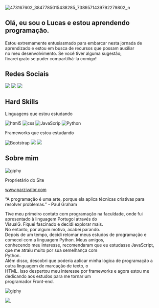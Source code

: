  


![473167602_3847785015438285_7389571439792279802_n](https://github.com/user-attachments/assets/fef12489-bf02-44c7-bcf9-888b3cbb5828)




Olá, eu sou o Lucas e estou aprendendo programação.
---------------------------------------------------

####   
Estou extremamente entusiasmado para embarcar nesta jornada de  
aprendizado e estou em busca de recursos que possam auxiliar  
no meu desenvolvimento. Se você tiver alguma sugestão,  
ficarei grato se puder compartilhá-la comigo!  

  

Redes Sociais
-------------

[![](https://img.shields.io/badge/-Instagram-%23E4405F?style=for-the-badge&logo=instagram&logoColor=white)](https://www.instagram.com/lucas_mdcv/) [![](https://img.shields.io/badge/-Gmail-%23333?style=for-the-badge&logo=gmail&logoColor=white)](mailto:lucasmendesdacvieira@gmail.com) [![](https://img.shields.io/badge/-LinkedIn-%230077B5?style=for-the-badge&logo=linkedin&logoColor=white)](https://www.linkedin.com/in/lucas-mendes-631691232/)

  

Hard Skills
-----------

Linguagens que estou estudando


![html5](https://img.shields.io/badge/HTML5-1E90FF?style=for-the-badge&logo=html5&logoColor=white) ![css](https://img.shields.io/badge/CSS-D2691E?&style=for-the-badge&logo=css3&logoColor=white) ![JavaScrip](https://img.shields.io/badge/JavaScript-FFD700?style=for-the-badge&logo=javascript&logoColor=black) ![Python](https://img.shields.io/badge/python-blue?style=for-the-badge&logo=python&logoColor=black)

  
  

Frameworks que estou estudando


![Bootstrap](https://img.shields.io/badge/Bootstrap-4B0082?style=for-the-badge&logo=bootstrap&logoColor=white) ![](https://img.shields.io/badge/React-0080ff?style=for-the-badge&logo=react&logoColor=black) ![](https://img.shields.io/badge/Flutter-0080ff?style=for-the-badge&logo=flutter&logoColor=black)

  
  

Sobre mim
---------

#### 

![giphy](https://media2.giphy.com/media/v1.Y2lkPTc5MGI3NjExYTFnZTQ3MjkwNjhudWxsYXlsOTU3eGJlYXh6b3BuY3piNmNsNm1oeiZlcD12MV9pbnRlcm5hbF9naWZfYnlfaWQmY3Q9Zw/bGgsc5mWoryfgKBx1u/giphy.gif)


Proprietário do Site 

www.parzivalbr.com

“A programação é uma arte, porque ela aplica técnicas criativas para resolver problemas.” - Paul Graham

  
Tive meu primeiro contato com programação na faculdade, onde fui apresentado à linguagem Portugol através do  
VisualG. Fiquei fascinado e decidi explorar mais.  
No entanto, por algum motivo, acabei parando.  
Depois de um tempo, decidi retomar meus estudos de programação e comecei com a linguagem Python. Meus amigos,  
conhecendo meu interesse, recomendaram que eu estudasse JavaScript, que me atraiu muito por sua semelhança com  
Python.  
Além disso, descobri que poderia aplicar minha lógica de programação a outra linguagem de marcação de texto, o  
HTML. Isso despertou meu interesse por frameworks e agora estou me dedicando aos estudos para me tornar um  
programador Front-end.  
  
![giphy](https://github.com/user-attachments/assets/b68a19c6-eb6d-40c1-a588-0e8d0f54ee77)



![](https://github-profile-summary-cards.vercel.app/api/cards/profile-details?username=lucasmdcv&theme=2077).
